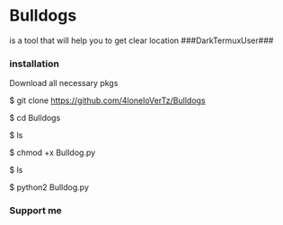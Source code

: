# Bulldogs
is a tool that will help you to get clear location
###DarkTermuxUser###
### installation ###
Download all necessary pkgs

$ git clone https://github.com/4loneloVerTz/Bulldogs

$ cd Bulldogs

$ ls

$ chmod +x Bulldog.py

$ ls

$ python2 Bulldog.py

### Support me ###
